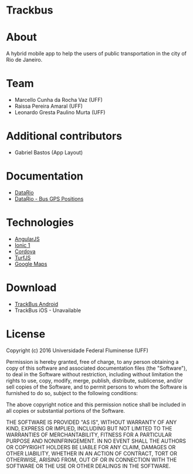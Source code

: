 # Trackbus

# About
A hybrid mobile app to help the users of public transportation in the city of Rio de Janeiro.

# Team
  * Marcello Cunha da Rocha Vaz (UFF)
  * Raissa Pereira Amaral (UFF)
  * Leonardo Gresta Paulino Murta (UFF)

# Additional contributors
  * Gabriel Bastos (App Layout)

# Documentation
  * [DataRio](http://data.rio/)
  * [DataRio - Bus GPS Positions](http://dadosabertos.rio.rj.gov.br/apitransporte/apresentacao/pdf/documentacao_gps.pdf)

# Technologies
  * [AngularJS](https://angularjs.org/)
  * [Ionic 1](https://ionicframework.com/)
  * [Cordova](https://cordova.apache.org/)
  * [TurfJS](http://turfjs.org/)
  * [Google Maps](https://www.google.com.br/maps)

# Download
  * [TrackBus Android](https://play.google.com/store/apps/details?id=com.uff.trackbus&hl=pt_BR)
  * TrackBus iOS - Unavailable
# License
Copyright (c) 2016 Universidade Federal Fluminense (UFF)

Permission is hereby granted, free of charge, to any person obtaining a copy of this software and associated documentation files (the "Software"), to deal in the Software without restriction, including without limitation the rights to use, copy, modify, merge, publish, distribute, sublicense, and/or sell copies of the Software, and to permit persons to whom the Software is furnished to do so, subject to the following conditions:

The above copyright notice and this permission notice shall be included in all copies or substantial portions of the Software.

THE SOFTWARE IS PROVIDED "AS IS", WITHOUT WARRANTY OF ANY KIND, EXPRESS OR IMPLIED, INCLUDING BUT NOT LIMITED TO THE WARRANTIES OF MERCHANTABILITY, FITNESS FOR A PARTICULAR PURPOSE AND NONINFRINGEMENT. IN NO EVENT SHALL THE AUTHORS OR COPYRIGHT HOLDERS BE LIABLE FOR ANY CLAIM, DAMAGES OR OTHER LIABILITY, WHETHER IN AN ACTION OF CONTRACT, TORT OR OTHERWISE, ARISING FROM, OUT OF OR IN CONNECTION WITH THE SOFTWARE OR THE USE OR OTHER DEALINGS IN THE SOFTWARE.